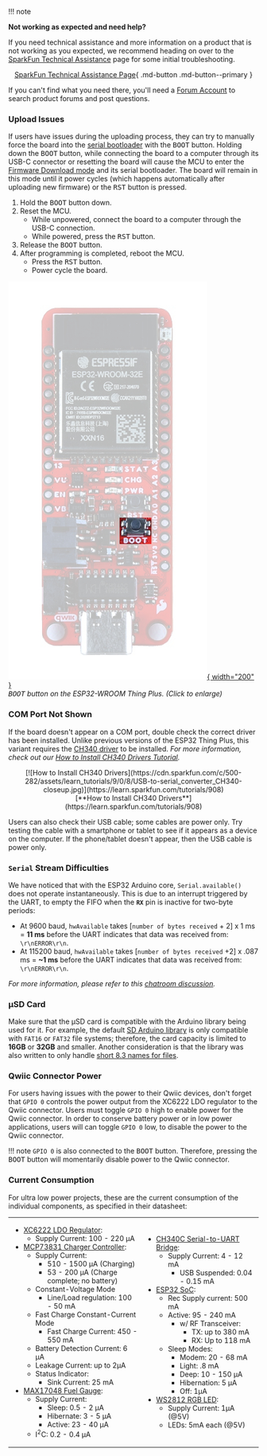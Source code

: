 !!! note
    <p><span class="glyphicon glyphicon-question-sign" aria-hidden="true"></span> <strong>Not working as expected and need help? </strong></p>
    <p>If you need technical assistance and more information on a product that is not working as you expected, we recommend heading on over to the <a href="https://www.sparkfun.com/technical_assistance">SparkFun Technical Assistance</a> page for some initial troubleshooting.</p>
    <center>
    [SparkFun Technical Assistance Page](https://www.sparkfun.com/technical_assistance){ .md-button .md-button--primary }
    </center>
    <p>If you can't find what you need there, you'll need a <a href="https://forum.sparkfun.com/ucp.php?mode=register">Forum Account</a> to search product forums and post questions.<p>


### Upload Issues
If users have issues during the uploading process, they can try to manually force the board into the <a href="https://docs.espressif.com/projects/esptool/en/latest/esp32/advanced-topics/boot-mode-selection.html#select-bootloader-mode">serial bootloader</a> with the <kbd>BOOT</kbd> button. Holding down the <kbd>BOOT</kbd> button, while connecting the board to a computer through its USB-C connector or resetting the board will cause the MCU to enter the <a href="https://docs.espressif.com/projects/esptool/en/latest/esp32/advanced-topics/boot-mode-selection.html#manual-bootloader">Firmware Download mode</a> and its serial bootloader. The board will remain in this mode until it power cycles (which happens automatically after uploading new firmware) or the <kbd>RST</kbd> button is pressed.

1. Hold the <kbd>BOOT</kbd> button down.
2. Reset the MCU.
    * While unpowered, connect the board to a computer through the USB-C connection.
    * While powered, press the <kbd>RST</kbd> button.
3. Release the <kbd>BOOT</kbd> button.
4. After programming is completed, reboot the MCU.
    * Press the <kbd>RST</kbd> button.
    * Power cycle the board. 

[![Boot Button](./img/hookup_guide/button_boot.jpg){ width="200" }](./img/hookup_guide/button_boot.jpg)<br>
*<kbd>BOOT</kbd> button on the ESP32-WROOM Thing Plus. (Click to enlarge)*


### COM Port Not Shown
If the board doesn't appear on a COM port, double check the correct driver has been installed. Unlike previous versions of the ESP32 Thing Plus, this variant requires the [CH340 driver](https://www.sparkfun.com/ch340) to be installed. *For more information, check out our [How to Install CH340 Drivers Tutorial](https://www.sparkfun.com/ch340).*

<center>
[![How to Install CH340 Drivers](https://cdn.sparkfun.com/c/500-282/assets/learn_tutorials/9/0/8/USB-to-serial_converter_CH340-closeup.jpg)](https://learn.sparkfun.com/tutorials/908)<br>
[**How to Install CH340 Drivers**](https://learn.sparkfun.com/tutorials/908)
</center>

Users can also check their USB cable; some cables are power only. Try testing the cable with a smartphone or tablet to see if it appears as a device on the computer. If the phone/tablet doesn't appear, then the USB cable is power only.

### `Serial` Stream Difficulties
We have noticed that with the ESP32 Arduino core, `Serial.available()` does not operate instantaneously. This is due to an interrupt triggered by the UART, to empty the FIFO when the **`RX`** pin is inactive for two-byte periods:

* At 9600 baud, `hwAvailable` takes [`number of bytes received` + 2] x 1 ms = **11 ms** before the UART indicates that data was received from: `\r\nERROR\r\n`.
* At 115200 baud, `hwAvailable` takes [`number of bytes received` +2] x .087 ms = **~1 ms** before the UART indicates that data was received from: `\r\nERROR\r\n`.

*For more information, please refer to this <a href="https://gitter.im/espressif/arduino-esp32?at=5e25d6370a1cf54144909c85">chatroom discussion</a>.*


### &micro;SD Card
Make sure that the &micro;SD card is compatible with the Arduino library being used for it.   For example, the default [SD Arduino library](https://www.arduino.cc/reference/en/libraries/sd/) is only compatible with `FAT16` or `FAT32` file systems; therefore, the card capacity is limited to **16GB** or **32GB** and smaller. Another consideration is that the library was also written to only handle [short 8.3 names for files](https://en.wikipedia.org/wiki/8.3_filename).


### Qwiic Connector Power
For users having issues with the power to their Qwiic devices, don't forget that <code>GPIO 0</code> controls the power output from the XC6222 LDO regulator to the Qwiic connector. Users must toggle <code>GPIO 0</code> high to enable power for the Qwiic connector. In order to conserve battery power or in low power applications, users will can toggle <code>GPIO 0</code> low, to disable the power to the Qwiic connector.

!!! note
    <code>GPIO 0</code> is also connected to the <kbd>BOOT</kbd> button. Therefore, pressing the <kbd>BOOT</kbd> button will momentarily disable power to the Qwiic connector.


### Current Consumption
For ultra low power projects, these are the current consumption of the individual components, as specified in their datasheet:

<table>
    <tr>
        <td>
            <ul>
                <li><a href="./component_datasheets/XC6222.pdf">XC6222 LDO Regulator</a>:
                    <ul>
                        <li>Supply Current: 100 - 220 &micro;A</li>
                    </ul>
                </li>
                <li><a href="./component_datasheets/MCP73831.pdf">MCP73831 Charger Controller</a>:
                    <ul>
                        <li>Supply Current:
                            <ul>
                                <li>510 - 1500 &micro;A (Charging)</li>
                                <li>53 - 200 &micro;A (Charge complete; no battery)</li>
                            </ul>
                        </li>
                        <li>Constant-Voltage Mode
                            <ul>
                                <li>Line/Load regulation: 100 - 50 mA</li>
                            </ul>
                        </li>
                        <li>Fast Charge Constant-Current Mode
                            <ul>
                                <li>Fast Charge Current: 450 - 550 mA</li>
                            </ul>
                        </li>
                        <li>Battery Detection Current: 6 &micro;A</li>
                        <li>Leakage Current: up to 2&micro;A</li>
                        <li>Status Indicator:
                            <ul>
                                <li>Sink Current: 25 mA</li>
                            </ul>
                        </li>
                    </ul>
                </li>
                <li><a href="./component_datasheets/MAX17048.pdf">MAX17048 Fuel Gauge</a>:
                    <ul>
                        <li>Supply Current:
                            <ul>
                                <li>Sleep: 0.5 - 2 &micro;A</li>
                                <li>Hibernate: 3 - 5 &micro;A</li>
                                <li>Active: 23 - 40 &micro;A</li>
                            </ul>
                        </li>
                        <li>I<sup>2</sup>C: 0.2 - 0.4 &micro;A</li>
                    </ul>
                </li>
            </ul>
        </td>
        <td>
            <ul>
                <li><a href="./component_datasheets/CH340DS1.PDF">CH340C Serial-to-UART Bridge</a>:
                    <ul>
                        <li>Supply Current: 4 - 12 mA
                            <ul>
                                <li>USB Suspended: 0.04 - 0.15 mA</li>
                            </ul>
                        </li>
                    </ul>
                </li>
                <li><a href="./component_datasheets/esp32_soc_datasheet_en.pdf">ESP32 SoC</a>:
                    <ul>
                        <li>Rec Supply current: 500 mA</li>
                        <li>Active: 95 - 240 mA
                            <ul>
                                <li>w/ RF Transceiver:
                                    <ul>
                                        <li>TX: up to 380 mA</li>
                                        <li>RX: Up to 118 mA</li>
                                    </ul>
                                </li>
                            </ul>
                        </li>
                        <li>Sleep Modes:
                            <ul>
                                <li>Modem: 20 - 68 mA</li>
                                <li>Light: .8 mA</li>
                                <li>Deep: 10 - 150 &micro;A</li>
                                <li>Hibernation: 5 &micro;A</li>
                                <li>Off: 1&micro;A</li>
                            </ul>
                        </li>
                    </ul>
                </li>
                <li><a href="./component_datasheets/WS2812C-2020.pdf">WS2812 RGB LED</a>:
                    <ul>
                        <li>Supply Current: 1&micro;A (@5V)</li>
                        <li>LEDs: 5mA each (@5V)</li>
                    </ul>
                </li>
            </ul>
        </td>
    </tr>
</table>
